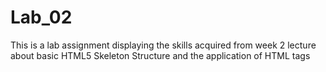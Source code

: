 # Lab_02
This is a lab assignment displaying the skills acquired from week 2 lecture about basic HTML5 Skeleton Structure and the application of HTML tags
